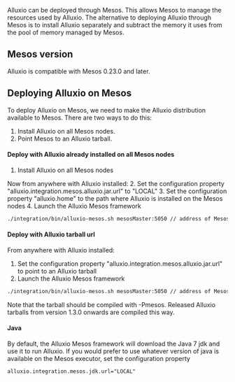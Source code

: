 Alluxio can be deployed through Mesos. This allows Mesos to manage the resources used by Alluxio. The alternative to deploying Alluxio through Mesos is to install Alluxio separately and subtract the memory it uses from the pool of memory managed by Mesos.

## Mesos version

Alluxio is compatible with Mesos 0.23.0 and later.

## Deploying Alluxio on Mesos

To deploy Alluxio on Mesos, we need to make the Alluxio distribution available to Mesos. There are two ways to do this:

1. Install Alluxio on all Mesos nodes.
2. Point Mesos to an Alluxio tarball.

#### Deploy with Alluxio already installed on all Mesos nodes

1. Install Alluxio on all Mesos nodes

  Now from anywhere with Alluxio installed:
2. Set the configuration property "alluxio.integration.mesos.alluxio.jar.url" to "LOCAL"
3. Set the configuration property "alluxio.home" to the path where Alluxio is installed on the Mesos nodes
4. Launch the Alluxio Mesos framework
  ```bash
  ./integration/bin/alluxio-mesos.sh mesosMaster:5050 // address of Mesos master
  ```

#### Deploy with Alluxio tarball url

From anywhere with Alluxio installed:
1. Set the configuration property "alluxio.integration.mesos.alluxio.jar.url" to point to an Alluxio tarball
2. Launch the Alluxio Mesos framework
  ```bash
  ./integration/bin/alluxio-mesos.sh mesosMaster:5050 // address of Mesos master
  ```

Note that the tarball should be compiled with -Pmesos. Released Alluxio tarballs from version 1.3.0 onwards are compiled this way.

#### Java

By default, the Alluxio Mesos framework will download the Java 7 jdk and use it to run Alluxio. If you would prefer
to use whatever version of java is available on the Mesos executor, set the configuration property
```
alluxio.integration.mesos.jdk.url="LOCAL"
```
